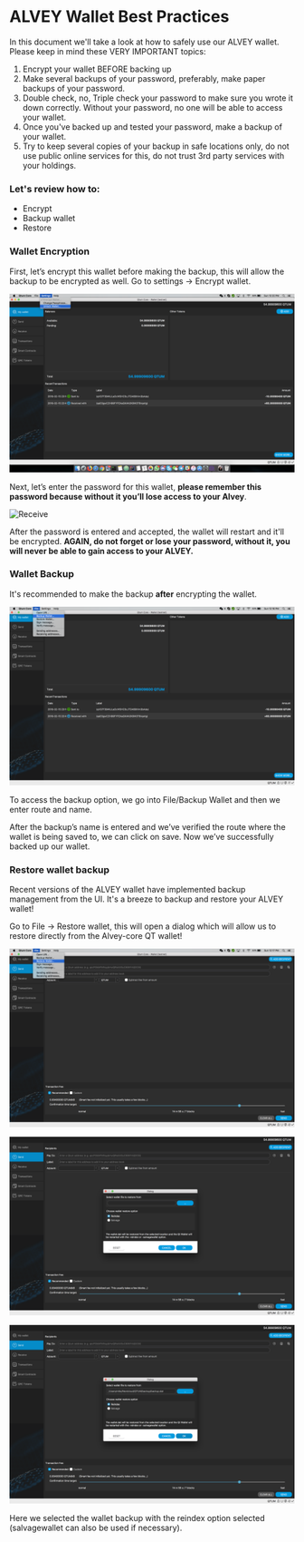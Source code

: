 # ALVEY Wallet Best Practices

In this document we'll take a look at how to safely use our ALVEY wallet. Please keep in mind these VERY IMPORTANT topics:

1. Encrypt your wallet BEFORE backing up
2. Make several backups of your password, preferably, make paper backups of your password.
3. Double check, no, Triple check your password to make sure you wrote it down correctly. Without your password, no one will be able to access your wallet.
4. Once you've backed up and tested your password, make a backup of your wallet.
5. Try to keep several copies of your backup in safe locations only, do not use public online services for this, do not trust 3rd party services with your holdings.



### Let's review how to:

* Encrypt
* Backup wallet
* Restore



### Wallet Encryption

First, let’s encrypt this wallet before making the backup, this will allow the backup to be encrypted as well. Go to settings -> Encrypt wallet.

![Receive](687474703a2f2f39322e3232322e36392e38362f696d616765732f77616c6c65742f31312e706e67)

Next, let’s enter the password for this wallet, **please remember this password because without it you’ll lose access to your Alvey**.



![Receive](687474703a2f2f39322e3232322e36392e38362f696d616765732f77616c6c65742f31322e706e67)

After the password is entered and accepted, the wallet will restart and it'll be encrypted. **AGAIN, do not forget or lose your password, without it, you will never be able to gain access to your ALVEY.**

### Wallet Backup

It's recommended to make the backup **after** encrypting the wallet.

![Receive](687474703a2f2f39322e3232322e36392e38362f696d616765732f77616c6c65742f6261636b75702e706e67)

To access the backup option, we go into File/Backup Wallet and then we enter route and name.

After the backup’s name is entered and we’ve verified the route where the wallet is being saved to, we can click on save. Now we’ve successfully backed up our wallet.

### Restore wallet backup

Recent versions of the ALVEY wallet have implemented backup management from the UI. It's a breeze to backup and restore your ALVEY wallet!

Go to File -> Restore wallet, this will open a dialog which will allow us to restore directly from the Alvey-core QT wallet!

![Receive](687474703a2f2f39322e3232322e36392e38362f696d616765732f77616c6c65742f726573746f72652e706e67)

![Receive](687474703a2f2f39322e3232322e36392e38362f696d616765732f77616c6c65742f726573746f7265322e706e67)

![Receive](687474703a2f2f39322e3232322e36392e38362f696d616765732f77616c6c65742f726573746f7265332e706e67)

Here we selected the wallet backup with the reindex option selected (salvagewallet can also be used if necessary).
